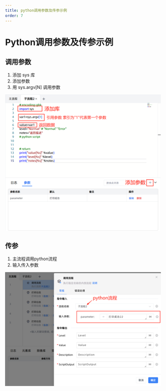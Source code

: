 ```yaml
---
title: python调用参数及传参示例
order: 7
---
```


# Python调用参数及传参示例

## 调用参数

1. 添加 sys 库
2. 添加参数
3. 用 sys.argv[N] 调用参数

![alt text](assets/pythonExample/image.png)

## 传参

1. 主流程调用python流程
2. 输入传入参数

![alt text](assets/pythonExample/image-1.png)




